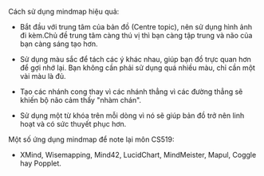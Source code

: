 Cách sử dụng mindmap hiệu quả:

+ Bắt đầu với trung tâm của bản đồ (Centre topic), nên sử dụng hình ảnh đi kèm.Chủ đề trung tâm càng thú vị thì bạn càng tập trung và não của bạn càng sáng tạo hơn.

+ Sử dụng màu sắc để tách các ý khác nhau, giúp bạn đồ trực quan hơn để gợi nhớ lại. Bạn không cần phải sử dụng quá nhiều màu, chỉ cần một vài màu là đủ.

+ Tạo các nhánh cong thay vì các nhánh thẳng vì các đường thẳng sẽ khiến bộ não cảm thấy "nhàm chán".

+ Sử dụng một từ khóa trên mỗi dòng vì nó sẽ giúp bản đồ trở nên linh hoạt và có sức thuyết phục hơn.

Một số ứng dụng mindmap để note lại môn CS519: 

+ XMind, Wisemapping, Mind42, LucidChart, MindMeister, Mapul, Coggle hay Popplet.


